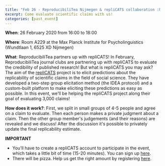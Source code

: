 ```yaml
---
title: "Feb 26 - ReproducibiliTea Nijmegen & repliCATS collaboration :heart_eyes_cat::tea::pizza:"
excerpt: Come evaluate scientific claims with us!
categories: [past_event]
---
```


**When**: 26 February 2020 from 16:00 to 18:00

**Where**: Room A229 at the Max Planck Institute for Psycholinguistics (Wundtlaan 1, 6525 XD Nijmegen)

**What**: ReproducibiliTea partners up with repliCATS!
In February, ReproducibiliTea journal clubs are partnering up with repliCATS to evaluate the credibility of published research!
But what is repliCATS you may ask?
The aim of the [repliCATS](https://replicats.research.unimelb.edu.au/) project is to elicit predictions about the replicability of scientific claims in the field of social science.
They have developed a two-step group elicitation method (the IDEA protocol) and a custom-built platform to make eliciting these predictions as easy as possible.
In this event, we'll be helping the repliCATS project along their goal of evaluating 3,000 claims!

**How does it work?**: First, we split in small groups of 4-5 people and agree on a claim to evaluate.
Then each person makes a private judgment about a claim.
Then the other group member's judgements (and their reasons) are revealed and we discuss!
After the discussion it's possible to privately update the final replicability estimate.

**IMPORTANT**
* You'll have to create a repliCATS account to participate in the event, which takes a little bit of time (15-20 minutes). You can sign up [here](https://score.eresearch.unimelb.edu.au/).
* There will be pizza. Help us get the right amount by registering [here](https://forms.gle/wdzWCt2Fmu9pTDef6).
